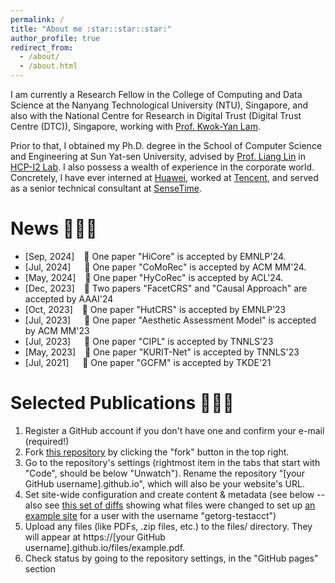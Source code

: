 ```yaml
---
permalink: /
title: "About me :star::star::star:"
author_profile: true
redirect_from: 
  - /about/
  - /about.html
---
```


I am currently a Research Fellow in the College of Computing and Data Science at the Nanyang Technological University (NTU), Singapore, and also with the National Centre for Research in Digital Trust (Digital Trust Centre (DTC)), Singapore, working with [Prof. Kwok-Yan Lam](https://personal.ntu.edu.sg/kwokyan.lam/). 

Prior to that, I obtained my Ph.D. degree in the School of Computer Science and Engineering at Sun Yat-sen University, advised by [Prof. Liang Lin](http://www.linliang.net/) in [HCP-I2 Lab](https://www.sysu-hcp.net/home/). I also possess a wealth of experience in the corporate world. Concretely, I have ever interned at [Huawei](https://www.huawei.com/cn/?ic_medium=direct&ic_source=surlent), worked at [Tencent](https://www.tencent.com/en-us/), and served as a senior technical consultant at [SenseTime](https://www.sensetime.com/en).


News :rocket::rocket::rocket:
======
* [Sep, 2024] &ensp; :sunflower: One paper "HiCore" is accepted by EMNLP'24. 
* [Jul, 2024] &emsp; :sunflower: One paper "CoMoRec" is accepted by ACM MM'24. 
* [May, 2024] &ensp; :sunflower: One paper "HyCoRec" is accepted by ACL'24.
* [Dec, 2023] &ensp; :sunflower: Two papers "FacetCRS" and "Causal Approach" are accepted by AAAI'24
* [Oct, 2023] &ensp; :sunflower: One paper "HutCRS" is accepted by EMNLP'23
* [Jul, 2023] &emsp; :sunflower: One paper "Aesthetic Assessment Model" is accepted by ACM MM'23
* [Jul, 2023] &emsp; :sunflower: One paper "CIPL" is accepted by TNNLS'23
* [May, 2023] &ensp; :sunflower: One paper "KURIT-Net" is accepted by TNNLS'23
* [Jul, 2021] &emsp; :sunflower: One paper "GCFM" is accepted by TKDE'21


Selected Publications :rocket::rocket::rocket:
======
1. Register a GitHub account if you don't have one and confirm your e-mail (required!)
1. Fork [this repository](https://github.com/academicpages/academicpages.github.io) by clicking the "fork" button in the top right. 
1. Go to the repository's settings (rightmost item in the tabs that start with "Code", should be below "Unwatch"). Rename the repository "[your GitHub username].github.io", which will also be your website's URL.
1. Set site-wide configuration and create content & metadata (see below -- also see [this set of diffs](http://archive.is/3TPas) showing what files were changed to set up [an example site](https://getorg-testacct.github.io) for a user with the username "getorg-testacct")
1. Upload any files (like PDFs, .zip files, etc.) to the files/ directory. They will appear at https://[your GitHub username].github.io/files/example.pdf.  
1. Check status by going to the repository settings, in the "GitHub pages" section
